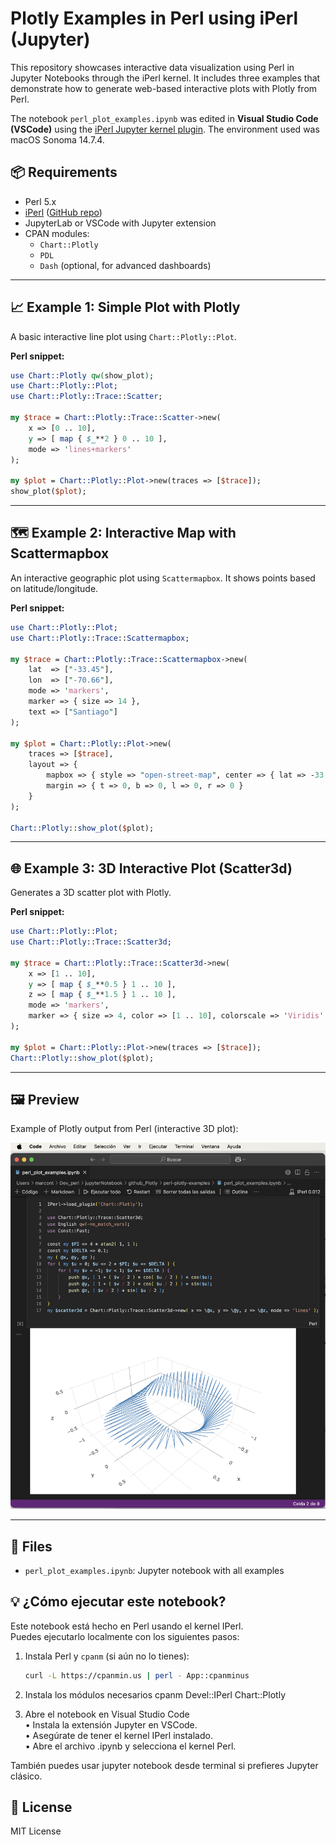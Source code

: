 # Plotly Examples in Perl using iPerl (Jupyter)

This repository showcases interactive data visualization using Perl in Jupyter Notebooks through the iPerl kernel. It includes three examples that demonstrate how to generate web-based interactive plots with Plotly from Perl.

The notebook `perl_plot_examples.ipynb` was edited in **Visual Studio Code (VSCode)** using the [iPerl Jupyter kernel plugin](https://github.com/EntropyOrg/p5-Devel-IPerl). The environment used was macOS Sonoma 14.7.4.

## 📦 Requirements

- Perl 5.x
- [iPerl](https://metacpan.org/pod/IPerl) ([GitHub repo](https://github.com/EntropyOrg/p5-Devel-IPerl))
- JupyterLab or VSCode with Jupyter extension
- CPAN modules:
  - `Chart::Plotly`
  - `PDL`
  - `Dash` (optional, for advanced dashboards)

---

## 📈 Example 1: Simple Plot with Plotly

A basic interactive line plot using `Chart::Plotly::Plot`.

**Perl snippet:**
```perl
use Chart::Plotly qw(show_plot);
use Chart::Plotly::Plot;
use Chart::Plotly::Trace::Scatter;

my $trace = Chart::Plotly::Trace::Scatter->new(
    x => [0 .. 10],
    y => [ map { $_**2 } 0 .. 10 ],
    mode => 'lines+markers'
);

my $plot = Chart::Plotly::Plot->new(traces => [$trace]);
show_plot($plot);
```

---

## 🗺️ Example 2: Interactive Map with Scattermapbox

An interactive geographic plot using `Scattermapbox`. It shows points based on latitude/longitude.

**Perl snippet:**
```perl
use Chart::Plotly::Plot;
use Chart::Plotly::Trace::Scattermapbox;

my $trace = Chart::Plotly::Trace::Scattermapbox->new(
    lat  => ["-33.45"],
    lon  => ["-70.66"],
    mode => 'markers',
    marker => { size => 14 },
    text => ["Santiago"]
);

my $plot = Chart::Plotly::Plot->new(
    traces => [$trace],
    layout => {
        mapbox => { style => "open-street-map", center => { lat => -33.45, lon => -70.66 }, zoom => 5 },
        margin => { t => 0, b => 0, l => 0, r => 0 }
    }
);

Chart::Plotly::show_plot($plot);
```

---

## 🌐 Example 3: 3D Interactive Plot (Scatter3d)

Generates a 3D scatter plot with Plotly.

**Perl snippet:**
```perl
use Chart::Plotly::Plot;
use Chart::Plotly::Trace::Scatter3d;

my $trace = Chart::Plotly::Trace::Scatter3d->new(
    x => [1 .. 10],
    y => [ map { $_**0.5 } 1 .. 10 ],
    z => [ map { $_**1.5 } 1 .. 10 ],
    mode => 'markers',
    marker => { size => 4, color => [1 .. 10], colorscale => 'Viridis' }
);

my $plot = Chart::Plotly::Plot->new(traces => [$trace]);
Chart::Plotly::show_plot($plot);
```

---

## 🖼️ Preview

Example of Plotly output from Perl (interactive 3D plot):

![screenshot](images/plotly_3d_example.png)

---

## 📂 Files

- `perl_plot_examples.ipynb`: Jupyter notebook with all examples

## 💡 ¿Cómo ejecutar este notebook?

Este notebook está hecho en Perl usando el kernel IPerl.  
Puedes ejecutarlo localmente con los siguientes pasos:

1. Instala Perl y `cpanm` (si aún no lo tienes):
   ```bash
   curl -L https://cpanmin.us | perl - App::cpanminus

2. Instala los módulos necesarios
   cpanm Devel::IPerl Chart::Plotly

3. Abre el notebook en Visual Studio Code<br>
	•	Instala la extensión Jupyter en VSCode.<br>
	•	Asegúrate de tener el kernel IPerl instalado.<br>
	•	Abre el archivo .ipynb y selecciona el kernel Perl.

También puedes usar jupyter notebook desde terminal si prefieres Jupyter clásico.


## 📄 License

MIT License
